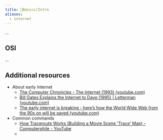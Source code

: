 ```yaml
---
title: 🌱Basics/Intro
aliases:
  - internet
---
```

...
## OSI
...

## Additional resources
- About early internet
	- [The Computer Chronicles - The Internet (1993) (youtube.com)](https://www.youtube.com/watch?v=U_o8gerare0)
	- [Bill Gates Explains the Internet to Dave (1995) | Letterman (youtube.com)](https://www.youtube.com/watch?v=fs-YpQj88ew)
	- [The early internet is breaking - here’s how the World Wide Web from the 90s on will be saved (youtube.com)](https://www.youtube.com/watch?v=2LzyRcLJdlg)
- Common commands
	- [How Traceroute Works (Building a Movie Scene 'Trace' Map) - Computerphile - YouTube](https://www.youtube.com/watch?v=75yKT3OuE44)
	- 